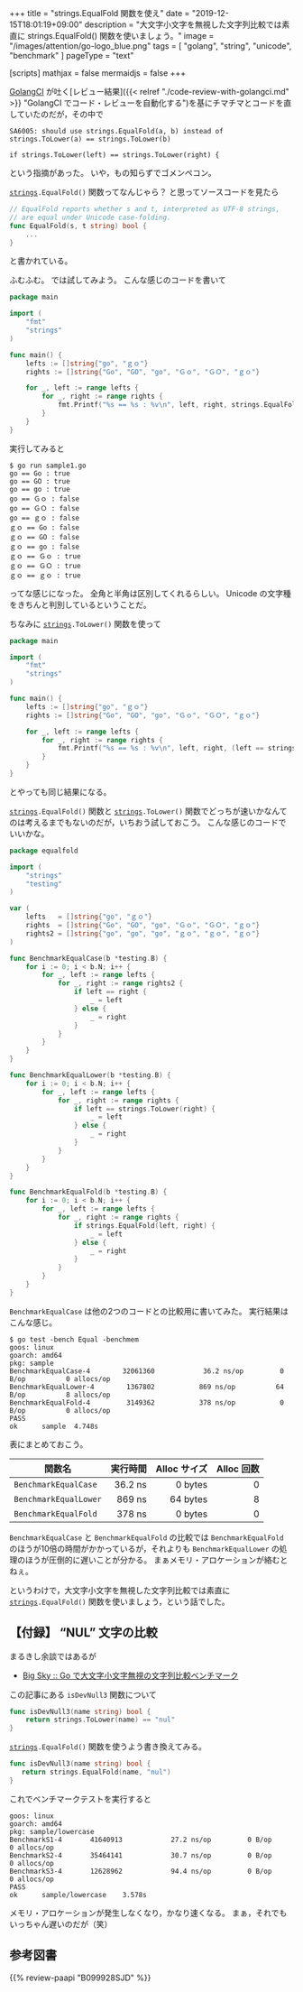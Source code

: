 +++
title = "strings.EqualFold 関数を使え"
date =  "2019-12-15T18:01:19+09:00"
description = "大文字小文字を無視した文字列比較では素直に strings.EqualFold() 関数を使いましょう。"
image = "/images/attention/go-logo_blue.png"
tags = [ "golang", "string", "unicode", "benchmark" ]
pageType = "text"

[scripts]
  mathjax = false
  mermaidjs = false
+++

[GolangCI] が吐く[レビュー結果]({{< relref "./code-review-with-golangci.md" >}} "GolangCI でコード・レビューを自動化する")を基にチマチマとコードを直していたのだが，その中で

```text
SA6005: should use strings.EqualFold(a, b) instead of strings.ToLower(a) == strings.ToLower(b)

if strings.ToLower(left) == strings.ToLower(right) {
```

という指摘があった。
いや，もの知らずでゴメンペコン。

[`strings`]`.EqualFold()` 関数ってなんじゃら？ と思ってソースコードを見たら

```go
// EqualFold reports whether s and t, interpreted as UTF-8 strings,
// are equal under Unicode case-folding.
func EqualFold(s, t string) bool {
    ...
}
```

と書かれている。

ふむふむ。
では試してみよう。
こんな感じのコードを書いて

```go
package main

import (
	"fmt"
	"strings"
)

func main() {
	lefts := []string{"go", "ｇｏ"}
	rights := []string{"Go", "GO", "go", "Ｇｏ", "ＧＯ", "ｇｏ"}

	for _, left := range lefts {
		for _, right := range rights {
			fmt.Printf("%s == %s : %v\n", left, right, strings.EqualFold(left, right))
		}
	}
}
```

実行してみると

```text
$ go run sample1.go 
go == Go : true
go == GO : true
go == go : true
go == Ｇｏ : false
go == ＧＯ : false
go == ｇｏ : false
ｇｏ == Go : false
ｇｏ == GO : false
ｇｏ == go : false
ｇｏ == Ｇｏ : true
ｇｏ == ＧＯ : true
ｇｏ == ｇｏ : true
```

ってな感じになった。
全角と半角は区別してくれるらしい。
Unicode の文字種をきちんと判別しているということだ。

ちなみに [`strings`]`.ToLower()` 関数を使って

```go {hl_lines=[14]}
package main

import (
	"fmt"
	"strings"
)

func main() {
	lefts := []string{"go", "ｇｏ"}
	rights := []string{"Go", "GO", "go", "Ｇｏ", "ＧＯ", "ｇｏ"}

	for _, left := range lefts {
		for _, right := range rights {
			fmt.Printf("%s == %s : %v\n", left, right, (left == strings.ToLower(right)))
		}
	}
}
```

とやっても同じ結果になる。

[`strings`]`.EqualFold()` 関数と [`strings`]`.ToLower()` 関数でどっちが速いかなんてのは考えるまでもないのだが，いちおう試しておこう。
こんな感じのコードでいいかな。

```go {hl_lines=[18, 32, 46]}
package equalfold

import (
	"strings"
	"testing"
)

var (
	lefts   = []string{"go", "ｇｏ"}
	rights  = []string{"Go", "GO", "go", "Ｇｏ", "ＧＯ", "ｇｏ"}
	rights2 = []string{"go", "go", "go", "ｇｏ", "ｇｏ", "ｇｏ"}
)

func BenchmarkEqualCase(b *testing.B) {
	for i := 0; i < b.N; i++ {
		for _, left := range lefts {
			for _, right := range rights2 {
				if left == right {
					_ = left
				} else {
					_ = right
				}
			}
		}
	}
}

func BenchmarkEqualLower(b *testing.B) {
	for i := 0; i < b.N; i++ {
		for _, left := range lefts {
			for _, right := range rights {
				if left == strings.ToLower(right) {
					_ = left
				} else {
					_ = right
				}
			}
		}
	}
}

func BenchmarkEqualFold(b *testing.B) {
	for i := 0; i < b.N; i++ {
		for _, left := range lefts {
			for _, right := range rights {
				if strings.EqualFold(left, right) {
					_ = left
				} else {
					_ = right
				}
			}
		}
	}
}
```

`BenchmarkEqualCase` は他の2つのコードとの比較用に書いてみた。
実行結果はこんな感じ。

```text
$ go test -bench Equal -benchmem
goos: linux
goarch: amd64
pkg: sample
BenchmarkEqualCase-4    	32061360	        36.2 ns/op	       0 B/op	       0 allocs/op
BenchmarkEqualLower-4   	 1367802	       869 ns/op	      64 B/op	       8 allocs/op
BenchmarkEqualFold-4    	 3149362	       378 ns/op	       0 B/op	       0 allocs/op
PASS
ok  	sample	4.748s
```

表にまとめておこう。

| 関数名                | 実行時間 | Alloc サイズ | Alloc 回数 |
| --------------------- | --------:| ------------:| ----------:|
| `BenchmarkEqualCase`  |  36.2 ns |      0 bytes |          0 |
| `BenchmarkEqualLower` |   869 ns |     64 bytes |          8 |
| `BenchmarkEqualFold`  |   378 ns |      0 bytes |          0 |

`BenchmarkEqualCase` と `BenchmarkEqualFold` の比較では `BenchmarkEqualFold` のほうが10倍の時間がかかっているが，それよりも `BenchmarkEqualLower` の処理のほうが圧倒的に遅いことが分かる。
まぁメモリ・アロケーションが絡むとねぇ。

というわけで，大文字小文字を無視した文字列比較では素直に [`strings`]`.EqualFold()` 関数を使いましょう，という話でした。

## 【付録】 “NUL” 文字の比較

まるきし余談ではあるが

- [Big Sky :: Go で大文字小文字無視の文字列比較ベンチマーク](https://mattn.kaoriya.net/software/lang/go/20190806152526.htm)

この記事にある `isDevNull3` 関数について

```go
func isDevNull3(name string) bool {
    return strings.ToLower(name) == "nul"
}
```

 [`strings`]`.EqualFold()` 関数を使うよう書き換えてみる。

 ```go {hl_lines=[2]}
 func isDevNull3(name string) bool {
 	return strings.EqualFold(name, "nul")
 }
 ```

これでベンチマークテストを実行すると

```text
goos: linux
goarch: amd64
pkg: sample/lowercase
BenchmarkS1-4   	41640913	        27.2 ns/op	       0 B/op	       0 allocs/op
BenchmarkS2-4   	35464141	        30.7 ns/op	       0 B/op	       0 allocs/op
BenchmarkS3-4   	12628962	        94.4 ns/op	       0 B/op	       0 allocs/op
PASS
ok  	sample/lowercase	3.578s
```

メモリ・アロケーションが発生しなくなり，かなり速くなる。
まぁ，それでもいっちゃん遅いのだが（笑）

[Go]: https://go.dev/
[Go 言語]: https://golang.org/ "The Go Programming Language"
[GolangCI]: https://golangci.com/ "Automated code review for Go"
[`strings`]: https://golang.org/pkg/strings/ "strings - The Go Programming Language"

## 参考図書

{{% review-paapi "B099928SJD" %}} <!-- プログラミング言語Go -->
